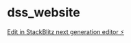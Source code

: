# dss_website

[Edit in StackBlitz next generation editor ⚡️](https://stackblitz.com/~/github.com/drivesensei/dss_website)